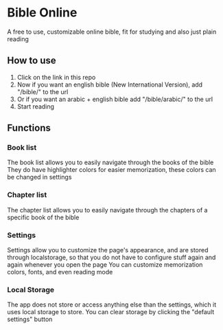 # Bible Online
A free to use, customizable online bible, fit for studying and also just plain reading
## How to use
1. Click on the link in this repo
1. Now if you want an english bible (New International Version), add "/bible/" to the url
1. Or if you want an arabic + english bible add "/bible/arabic/" to the url
1. Start reading
## Functions
### Book list
The book list allows you to easily navigate through the books of the bible
They do have highlighter colors for easier memorization, these colors can be changed in settings
### Chapter list
The chapter list allows you to easily navigate through the chapters of a specific book of the bible
### Settings
Settings allow you to customize the page's appearance, and are stored through localstorage, so that you do not have to configure stuff again and again whenever you open the page
You can customize memorization colors, fonts, and even reading mode
### Local Storage
The app does not store or access anything else than the settings, which it uses local storage to store. You can clear storage by clicking the "default settings" button